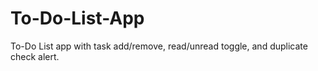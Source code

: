 # To-Do-List-App
To-Do List app with task add/remove, read/unread toggle, and duplicate check alert.
